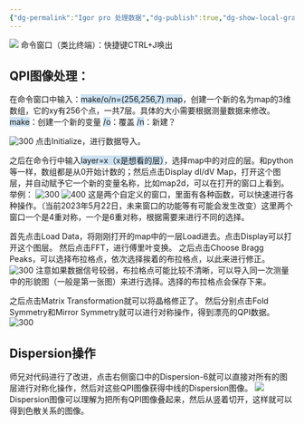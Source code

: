 ```yaml
---
{"dg-permalink":"Igor pro 处理数据","dg-publish":true,"dg-show-local-graph":true,"permalink":"/Igor pro 处理数据/","dgShowLocalGraph":true,"dgPassFrontmatter":true}
---
```


![](/img/user/素材/20230522154403.png)
命令窗口（类比终端）：快捷键CTRL+J唤出

## QPI图像处理：
在命令窗口中输入：<span style="background:rgba(5, 117, 197, 0.2)">make/o/n=(256,256,7) map</span>，创建一个新的名为map的3维数组，它的xy有256个点，一共7层。具体的大小需要根据测量数据来修改。
<span style="background:rgba(5, 117, 197, 0.2)">make</span>：创建一个新的变量
<span style="background:rgba(5, 117, 197, 0.2)">/o</span>：覆盖
<span style="background:rgba(5, 117, 197, 0.2)">/n</span>：新建？

![300](/img/user/素材/20230522154718.png)
点击Initialize，进行数据导入。

之后在命令行中输入<span style="background:rgba(5, 117, 197, 0.2)">layer=x（x是想看的层）</span>，选择map中的对应的层。和python等一样，数组都是从0开始计数的；然后点击Display dI/dV Map，打开这个图层，并自动赋予它一个新的变量名称，比如map2d，可以在打开的窗口上看到。
举例：
![300](/img/user/素材/20230522155213.png)
![400](/img/user/素材/20230522155326.png)
这是两个自定义的窗口，里面有各种函数，可以快速进行各种操作。（当前2023年5月22日，未来窗口的功能等有可能会发生改变）这里两个窗口一个是4重对称，一个是6重对称，根据需要来进行不同的选择。

首先点击Load Data，将刚刚打开的map中的一层Load进去。点击Display可以打开这个图层。
然后点击FFT，进行傅里叶变换。
之后点击Choose Bragg Peaks，可以选择布拉格点，依次选择挨着的布拉格点，以此来进行修正。
![300](/img/user/素材/20230522160001.png)
注意如果数据信号较弱，布拉格点可能比较不清晰，可以导入同一次测量中的形貌图（一般是第一张图）来进行选择。选择的布拉格点会保存下来。

之后点击Matrix Transformation就可以将晶格修正了。
然后分别点击Fold Symmetry和Mirror Symmetry就可以进行对称操作，得到漂亮的QPI数据。
![300](/img/user/素材/20230522160216.png)

## Dispersion操作
师兄对代码进行了改进，点击右侧窗口中的Dispersion-6就可以直接对所有的图层进行对称化操作，然后对这些QPI图像获得中线的Dispersion图像。
![](/img/user/素材/20230522160706.png)
Dispersion图像可以理解为把所有QPI图像叠起来，然后从竖着切开，这样就可以得到色散关系的图像。